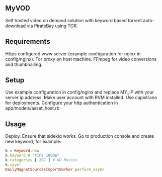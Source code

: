 MyVOD
-----

Self hosted video on demand solution with keyword based torrent auto-download via PirateBay using TOR.

Requirements
------------

Https configured www server (example configuration for nginx in config/nginx).
Tor proxy on host machine.
FFmpeg for video conversions and thumbnailing.

Setup
-----

Use example configuration in config/nginx and replace MY_IP with your server ip address.
Make user account with RVM installed.
Use capistrano for deployments.
Configure your http authentication in app/models/asset_host.rb

Usage
-----

Deploy.
Ensure that sidekiq works.
Go to production console and create new keyword, for example:

```ruby
k = Keyword.new
k.keyword = "YIFY 1080p"
k.categories [ 207 ] # HD Movies
k.save!
DailyMagnetSourcesImportWorker.perform_async
```
